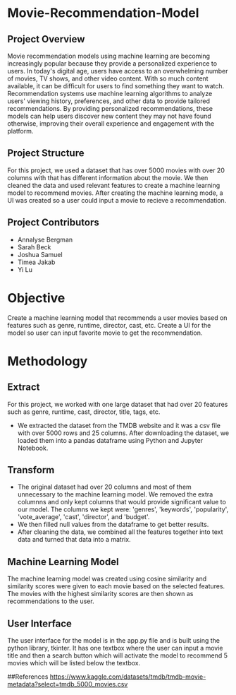 # Movie-Recommendation-Model

## Project Overview

Movie recommendation models using machine learning are becoming increasingly popular because they provide a personalized experience to users. In today's digital age, users have access to an overwhelming number of movies, TV shows, and other video content. With so much content available, it can be difficult for users to find something they want to watch. Recommendation systems use machine learning algorithms to analyze users' viewing history, preferences, and other data to provide tailored recommendations. By providing personalized recommendations, these models can help users discover new content they may not have found otherwise, improving their overall experience and engagement with the platform.

## Project Structure

For this project, we used a dataset that has over 5000 movies with over 20 columns with that has different information about the movie. We then cleaned the data and used relevant features to create a machine learning model to recommend movies. After creating the machine learning mode, a UI was created so a user could input a movie to recieve a recommendation.

## Project Contributors

- Annalyse Bergman
- Sarah Beck
- Joshua Samuel
- Timea Jakab
- Yi Lu

# Objective

Create a machine learning model that recommends a user movies based on features such as genre, runtime, director, cast, etc. Create a UI for the model so user can input favorite movie to get the recommendation.

# Methodology
## Extract
For this project, we worked with one large dataset that had over 20 features such as genre, runtime, cast, director, title, tags, etc.
* We extracted the dataset from the TMDB website and it was a csv file with over 5000 rows and 25 columns. After downloading the dataset, we loaded them into a pandas dataframe using Python and Jupyter Notebook.

## Transform
* The original dataset had over 20 columns and most of them unnecessary to the machine learning model. We removed the extra columnns and only kept columns that would provide significant value to our model. The columns we kept were: 'genres', 'keywords', 'popularity', 'vote_average', 'cast', 'director', and  'budget'.
* We then filled null values from the dataframe to get better results.
* After cleaning the data, we combined all the features together into text data and turned that data into a matrix.

## Machine Learning Model
The machine learning model was created using cosine similarity and similarity scores were given to each movie based on the selected features. The movies with the highest similarity scores are then shown as recommendations to the user.

## User Interface
The user interface for the model is in the app.py file and is built using the python library, tkinter. It has one textbox where the user can input a movie title and then a search button which will activate the model to recommend 5 movies which will be listed below the textbox.

##References
https://www.kaggle.com/datasets/tmdb/tmdb-movie-metadata?select=tmdb_5000_movies.csv



